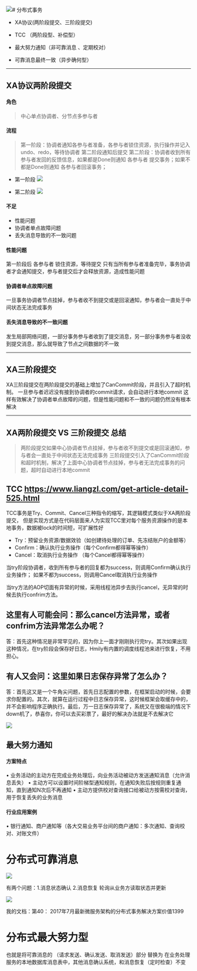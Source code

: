 ![](/assets/v2-079e51cc1d398c96a8d321d0653d1dd5_hd.jpg)# 分布式事务
- XA协议(两阶段提交、三阶段提交)


- TCC （两阶段型、补偿型）
- 最大努力通知（非可靠消息 、定期校对）
- 可靠消息最终一致（异步确何型）
-----------

## XA协议两阶段提交
#### 角色
> 中心单点协调者、分节点多参与者

#### 流程
> 第一阶段：协调者通知各参与者准备，各参与者锁住资源，执行操作并记入undo、redo，等待协调者 第二阶段通知后提交
第二阶段：协调者收到所有参与者发回的反馈信息，如果都是Done则通知 各参与者 提交事务；如果不都是Done则通知 各参与者回滚事务；

- 第一阶段
 ![](/assets/640.webp)

- 第二阶段
![](/assets/641.webp)


#### 不足
- 性能问题
- 协调者单点故障问题
- 丢失消息导致的不一致问题


#### 性能问题
第一阶段后 各参与者 锁住资源，等待提交
只有当所有参与者准备完毕，事务协调者才会通知提交，参与者提交后才会释放资源，造成性能问题

#### 协调者单点故障问题
一旦事务协调者节点挂掉，参与者收不到提交或是回滚通知，参与者会一直处于中间状态无法完成事务

#### 丢失消息导致的不一致问题
发生局部网络问题，一部分事务参与者收到了提交消息，另一部分事务参与者没收到提交消息，那么就导致了节点之间数据的不一致

-----------


## XA三阶段提交

XA三阶段提交在两阶段提交的基础上增加了CanCommit阶段，并且引入了超时机制。
一旦参与者迟迟没有接到协调者的commit请求，会自动进行本地commit
这样有效解决了协调者单点故障的问题，但是性能问题和不一致的问题仍然没有根本解决

-----------

## XA两阶段提交 VS 三阶段提交 总结
> 两阶段提交如果中心协调者节点挂掉，参与者收不到提交或是回滚通知，参与者会一直处于中间状态无法完成事务
> 三阶段提交引入了CanCommit阶段和超时机制，解决了上面中心协调者节点挂掉，参与者无法完成事务的问题，超时自动进行本地commit


## TCC  https://www.liangzl.com/get-article-detail-525.html
TCC事务是Try、Commit、Cancel三种指令的缩写，其逻辑模式类似于XA两阶段提交，
但是实现方式是在代码层面来人为实现TCC里对每个服务资源操作的是本地事务，数据被lock的时间短，可扩展性好

- Try：预留业务资源/数据效验（如创建待处理的订单、先冻结账户的金额等）
- Confirm：确认执行业务操作（每个Confirm都得幂等操作）
- Cancel：取消执行业务操作 （每个Cancel都得幂等操作）


当try阶段协调者，收到所有参与者的回复都为success，则调用Confirm确认执行业务操作；
如果不都为success，则调用Cancel取消执行业务操作

当try方法的AOP切面有异常的时候，采用线程池异步去执行cancel，无异常的时候去执行confrim方法。

## 这里有人可能会问：那么cancel方法异常，或者confrim方法异常怎么办呢？
答：首先这种情况是非常罕见的，因为你上一面才刚刚执行完try。其次如果出现这种情况，在try阶段会保存好日志，Hmily有内置的调度线程池来进行恢复，不用担心。

## 有人又会问：这里如果日志保存异常了怎么办？
答：首先这又是一个牛角尖问题，首先日志配置的参数，在框架启动的时候，会要求你配置的。其次，就算在运行过程中日志保存异常，这时候框架会取缓存中的，并不会影响程序正确执行。最后，万一日志保存异常了，系统又在很极端的情况下down机了，恭喜你，你可以去买彩票了，最好的解决办法就是不去解决它

![](/assets/20180604001625_695.jpg)




## 最大努力通知
#### 方案特点
• 业务活动的主动方在完成业务处理后，向业务活动被动方发送通知消息（允许消息丢失）
• 主动方可以设置时间阶梯型通知规则，在通知失败后按规则重复通知，直到通知N次后不再通知
• 主动方提供校对查询接口给被动方按需校对查询，用于恢复丢失的业务消息
#### 行业应用案例
• 银行通知、商户通知等（各大交易业务平台间的商户通知：多次通知、查询校对、对账文件）




# 分布式可靠消息

![](/assets/hello.PNG)

有两个问题：1.消息状态确认 2.消息恢复
轮询从业务方读取状态并更新


![](/assets/shiwu.PNG)

我的文档：第40： 2017年7月最新微服务架构的分布式事务解决方案价值1399


# 分布式最大努力型
也就是将可靠消息的 （请求发送、确认发送、取消发送）部分 替换为 在业务处理服务的本地数据库消息表中，其他消息确认系统，和消息恢复（定时检查）不变